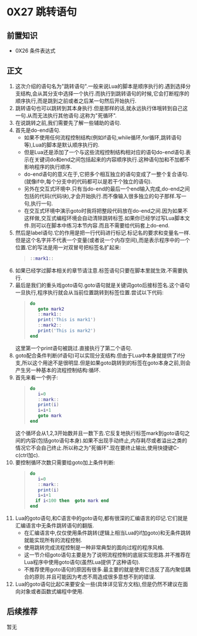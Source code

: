 # 0X27 跳转语句

## 前置知识

* 0X26 条件表达式

## 正文

1. 这次介绍的语句名为"跳转语句".一般来说Lua的脚本是顺序执行的.遇到选择分支结构,会从其分支中选择一个执行.而执行到跳转语句的时候,它会打断程序的顺序执行,而是跳到之前或者之后某一句然后开始执行.
1. 跳转语句也可以跳转到其本身执行.但是那样的话,就永远执行体哦转到自己这一句.从而无法执行其他语句.这称为"死循环".
1. 在说跳转之前,我们需要先了解一些辅助的语句.
1. 首先是do-end语句.
    * 如果不使用任何流程控制结构(例如if语句,while循环,for循环,跳转语句等),Lua的脚本是默认顺序执行的.
    * 但是Lua还是添加了一个与这些流程控制结构相对应的语句do-end语句.表示在关键词do和end之间包括起来的内容顺序执行.这种语句加和不加都不影响程序的执行顺序.
    * do-end语句的意义在于,它把多个相互独立的语句变成了一整个复合语句.(就像if中,每个分支中的代码都可以是若干个独立的语句).
    * 另外在交互式环境中.只有当do-end的最后一个end输入完成,do-end之间包括的代码(代码块),才会开始执行.而不像输入很多独立的句子那样.写一句,执行一句.
    * 在交互式环境中演示goto时我将把整段代码放在do-end之间.因为如果不这样做,交互式编程环境会自动清除跳转标签.如果你已经学过写Lua脚本文件.则可以在脚本中练习本节内容.而且不需要给代码套上do-end.
1. 然后是label语句.它的作用是把一行代码进行标记.标记名的要求和变量名一样.但是这个名字并不代表一个变量(或者说一个内存空间),而是表示程序中的一个位置.它的写法是用一对双冒号把标签名扩起来:
    >```lua
    >::mark1::
    >```
1. 如果已经学过脚本相关的章节请注意.标签语句只要在脚本里就生效.不需要执行.
1. 最后是我们的重头戏goto语句.goto语句就是关键词goto后接标签名.这个语句一旦执行,程序执行就会从当前位置跳转到标签位置.尝试以下代码:
    >```lua
    >do
    >    goto mark2
    >    ::mark1::
    >    print('This is mark1')
    >    ::mark2::
    >    print('This is mark2')
    >end
    >```
    这里第一个print语句被跳过.直接执行了第二个语句.
1. goto配合条件判断(if语句)可以实现分支结构.但由于Lua中本身就提供了if分支,所以这个用途不是很明显.但是如果goto跳转到的标签在goto本身之前,则会产生另一种基本的流程控制结构:循环.
1. 首先来看一个例子:
    >```lua
    >do
    >    i=0
    >    ::mark::
    >    print(i)
    >    i=i+1
    >    goto mark
    >end
    >```
    这个循环会从1,2,3开始数并且一数下去.它反复地执行标签mark到goto语句之间的内容(包括goto语句本身).如果不出现手动终止,内存耗尽或者溢出之类的情况它不会自己终止.所以称之为"死循环".现在要终止输出,使用快捷键C-c(ctrl加c).
1. 要控制循环次数只需要给goto加上条件判断:
    >```lua
    >do
    >    i=0
    >    ::mark::
    >    print(i)
    >    i=i+1
    >   if i<100 then  goto mark end
    >end
    >```
1. Lua的goto语句,和C语言中的goto语句,都有很深的汇编语言的印记.它们就是汇编语言中无条件跳转语句的翻版.
    * 在汇编语言中,仅仅使用条件跳转(逻辑上相当Lua的if加goto)和无条件跳转就能实现所有的流程控制.
    * 使用跳转完成流程控制是一种非常典型的面向过程的程序风格.
    * 这一节介绍goto语句主要是为了说明流程控制的底层实现思路.并不推荐在Lua程序中使用goto语句(虽然Lua提供了这种语句).
    * 不推荐使用goto语句的原因有很多.最主要的就是使用它违反了高内聚低耦合的原则.并且可能因为考虑不周造成很多意想不到的错误.
1. Lua的goto语句比起C来要安全一些(具体详见官方文档),但是仍然不建议在面向对象或者函数式编程中使用.

## 后续推荐

暂无
